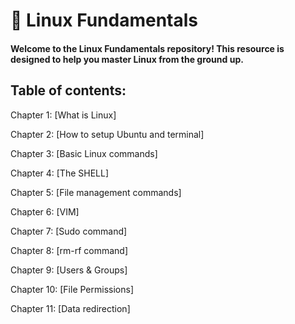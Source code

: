 # 🐧 Linux Fundamentals

#### Welcome to the Linux Fundamentals repository! This resource is designed to help you master Linux from the ground up.

## Table of contents:

Chapter 1: [What is Linux]

Chapter 2: [How to setup Ubuntu and terminal]

Chapter 3: [Basic Linux commands]

Chapter 4: [The SHELL]

Chapter 5: [File management commands]

Chapter 6: [VIM]

Chapter 7: [Sudo command]

Chapter 8: [rm-rf command]

Chapter 9: [Users & Groups]

Chapter 10: [File Permissions]

Chapter 11: [Data redirection]
